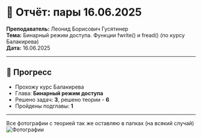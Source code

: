 # 🧾 Отчёт: пары 16.06.2025

**Преподаватель:** Леонид Борисович Гусятинер  
**Тема:** Бинарный режим доступа. Функции fwrite() и fread() (по курсу Балакирева)  
**Дата:** 16.06.2025

---

## 📌 Прогресс

- Прохожу курс Балакирева  
- Глава: **Бинарный режим доступа**  
- Решено задач: **3**, решено теории - **6** 
- Пройдены подглавы: **1**

---

Все фотографии с теорией так же оставляю в папках (на всякий случай)  
![Фотографии](subgroup_8.5)
